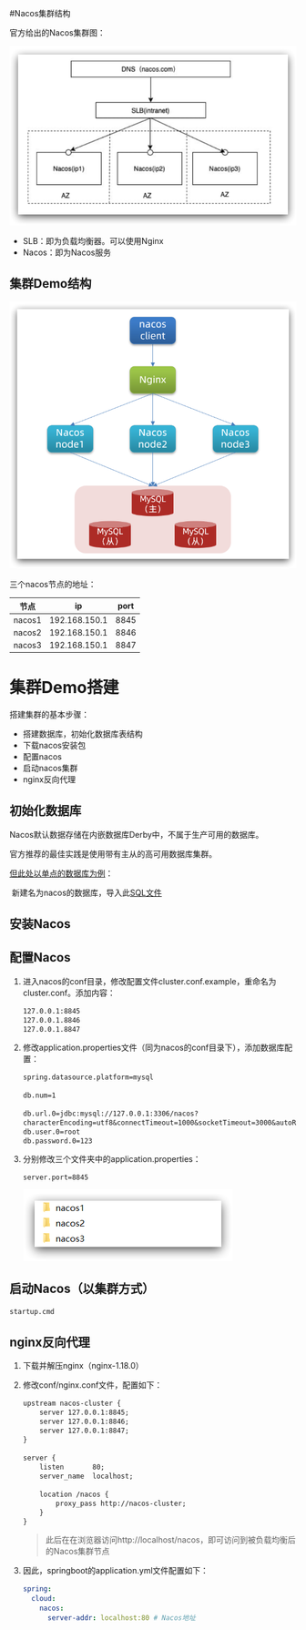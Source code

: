 #Nacos集群结构

官方给出的Nacos集群图：

![image-20220315004755349](%E6%90%AD%E5%BB%BANacos%E9%9B%86%E7%BE%A4.assets/image-20220315004755349.png)

- SLB：即为负载均衡器。可以使用Nginx
- Nacos：即为Nacos服务



## 集群Demo结构

<img src="%E6%90%AD%E5%BB%BANacos%E9%9B%86%E7%BE%A4.assets/image-20220315004930959.png" alt="image-20220315004930959" style="zoom:80%;" />

三个nacos节点的地址：

| 节点   | ip            | port |
| ------ | ------------- | ---- |
| nacos1 | 192.168.150.1 | 8845 |
| nacos2 | 192.168.150.1 | 8846 |
| nacos3 | 192.168.150.1 | 8847 |



# 集群Demo搭建

搭建集群的基本步骤：

- 搭建数据库，初始化数据库表结构
- 下载nacos安装包
- 配置nacos
- 启动nacos集群
- nginx反向代理



## 初始化数据库

Nacos默认数据存储在内嵌数据库Derby中，不属于生产可用的数据库。

官方推荐的最佳实践是使用带有主从的高可用数据库集群。



<u>但此处以单点的数据库为例</u>：

​	新建名为nacos的数据库，导入此[SQL文件](.\搭建Nacos集群.assets\nacos_db.sql")

## 安装Nacos

## 配置Nacos

1. 进入nacos的conf目录，修改配置文件cluster.conf.example，重命名为cluster.conf。添加内容：

    ```
    127.0.0.1:8845
    127.0.0.1.8846
    127.0.0.1.8847
    ```

2. 修改application.properties文件（同为nacos的conf目录下），添加数据库配置：

    ```properties
    spring.datasource.platform=mysql
    
    db.num=1
    
    db.url.0=jdbc:mysql://127.0.0.1:3306/nacos?characterEncoding=utf8&connectTimeout=1000&socketTimeout=3000&autoReconnect=true&useUnicode=true&useSSL=false&serverTimezone=UTC
    db.user.0=root
    db.password.0=123
    ```

3. 分别修改三个文件夹中的application.properties：

    ```properties
    server.port=8845
    ```

    ![image-20220315010001807](%E6%90%AD%E5%BB%BANacos%E9%9B%86%E7%BE%A4.assets/image-20220315010001807.png)

## 启动Nacos（以集群方式）

```sh
startup.cmd
```

## nginx反向代理

1. 下载并解压nginx（nginx-1.18.0）

2. 修改conf/nginx.conf文件，配置如下：

    ```ngin
    upstream nacos-cluster {
        server 127.0.0.1:8845;
    	server 127.0.0.1:8846;
    	server 127.0.0.1:8847;
    }
    
    server {
        listen       80;
        server_name  localhost;
    
        location /nacos {
            proxy_pass http://nacos-cluster;
        }
    }
    ```

    > 此后在在浏览器访问http://localhost/nacos，即可访问到被负载均衡后的Nacos集群节点

3. 因此，springboot的application.yml文件配置如下：
	
	```yaml
	spring:
	  cloud:
	    nacos:
	      server-addr: localhost:80 # Nacos地址
	```
	
	


